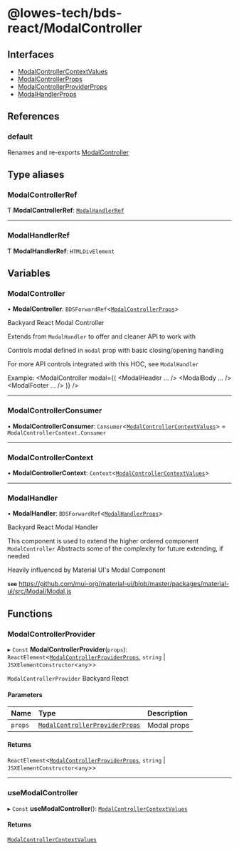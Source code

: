 # @lowes-tech/bds-react/ModalController

## Interfaces

- [ModalControllerContextValues](interfaces/ModalControllerContextValues.md)
- [ModalControllerProps](interfaces/ModalControllerProps.md)
- [ModalControllerProviderProps](interfaces/ModalControllerProviderProps.md)
- [ModalHandlerProps](interfaces/ModalHandlerProps.md)

## References

### default

Renames and re-exports [ModalController](README.md#modalcontroller)

## Type aliases

### ModalControllerRef

Ƭ **ModalControllerRef**: [`ModalHandlerRef`](README.md#modalhandlerref)

___

### ModalHandlerRef

Ƭ **ModalHandlerRef**: `HTMLDivElement`

## Variables

### ModalController

• **ModalController**: `BDSForwardRef`<[`ModalControllerProps`](interfaces/ModalControllerProps.md)\>

Backyard React Modal Controller

Extends from `ModalHandler` to offer and cleaner API to work with

Controls modal defined in `modal` prop with basic closing/opening handling

For more API controls integrated with this HOC, see `ModalHandler`

Example:
 <ModalController
     modal={(
         <Modal>
             <ModalHeader ... />
             <ModalBody ... />
             <ModalFooter ... />
         </Modal>
     )}
 />

___

### ModalControllerConsumer

• **ModalControllerConsumer**: `Consumer`<[`ModalControllerContextValues`](interfaces/ModalControllerContextValues.md)\> = `ModalControllerContext.Consumer`

___

### ModalControllerContext

• **ModalControllerContext**: `Context`<[`ModalControllerContextValues`](interfaces/ModalControllerContextValues.md)\>

___

### ModalHandler

• **ModalHandler**: `BDSForwardRef`<[`ModalHandlerProps`](interfaces/ModalHandlerProps.md)\>

Backyard React Modal Handler

This component is used to extend the higher ordered component `ModalController`
Abstracts some of the complexity for future extending, if needed

Heavily influenced by Material UI's Modal Component

**`see`** https://github.com/mui-org/material-ui/blob/master/packages/material-ui/src/Modal/Modal.js

## Functions

### ModalControllerProvider

▸ `Const` **ModalControllerProvider**(`props`): `ReactElement`<[`ModalControllerProviderProps`](interfaces/ModalControllerProviderProps.md), `string` \| `JSXElementConstructor`<`any`\>\>

`ModalControllerProvider` Backyard React

#### Parameters

| Name | Type | Description |
| :------ | :------ | :------ |
| `props` | [`ModalControllerProviderProps`](interfaces/ModalControllerProviderProps.md) | Modal props |

#### Returns

`ReactElement`<[`ModalControllerProviderProps`](interfaces/ModalControllerProviderProps.md), `string` \| `JSXElementConstructor`<`any`\>\>

___

### useModalController

▸ `Const` **useModalController**(): [`ModalControllerContextValues`](interfaces/ModalControllerContextValues.md)

#### Returns

[`ModalControllerContextValues`](interfaces/ModalControllerContextValues.md)
